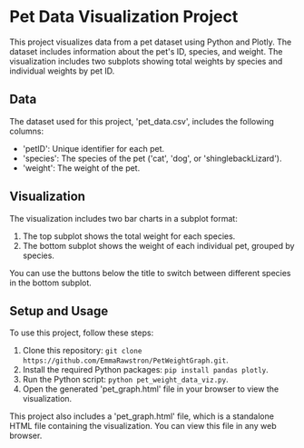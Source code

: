 # Pet Data Visualization Project

This project visualizes data from a pet dataset using Python and Plotly. The dataset includes information about the pet's ID, species, and weight. The visualization includes two subplots showing total weights by species and individual weights by pet ID.

## Data

The dataset used for this project, 'pet_data.csv', includes the following columns:

- 'petID': Unique identifier for each pet.
- 'species': The species of the pet ('cat', 'dog', or 'shinglebackLizard').
- 'weight': The weight of the pet.

## Visualization

The visualization includes two bar charts in a subplot format:

1. The top subplot shows the total weight for each species.
2. The bottom subplot shows the weight of each individual pet, grouped by species.

You can use the buttons below the title to switch between different species in the bottom subplot.

## Setup and Usage

To use this project, follow these steps:

1. Clone this repository: `git clone https://github.com/EmmaRawstron/PetWeightGraph.git`.
2. Install the required Python packages: `pip install pandas plotly`.
3. Run the Python script: `python pet_weight_data_viz.py`.
4. Open the generated 'pet_graph.html' file in your browser to view the visualization.

This project also includes a 'pet_graph.html' file, which is a standalone HTML file containing the visualization. You can view this file in any web browser.
